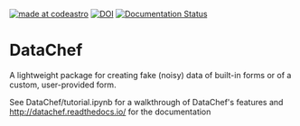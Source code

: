 [![made at codeastro](https://img.shields.io/badge/Made%20at-Code/Astro-blueviolet.svg)](https://semaphorep.github.io/codeastro/) [![DOI](https://zenodo.org/badge/506017471.svg)](https://zenodo.org/badge/latestdoi/506017471) [![Documentation Status](https://readthedocs.org/projects/datachef/badge/?version=latest)](https://datachef.readthedocs.io/en/latest/?badge=latest)

# DataChef

A lightweight package for creating fake (noisy) data of built-in forms or of a custom, user-provided form.

See DataChef/tutorial.ipynb for a walkthrough of DataChef's features and http://datachef.readthedocs.io/ for the documentation